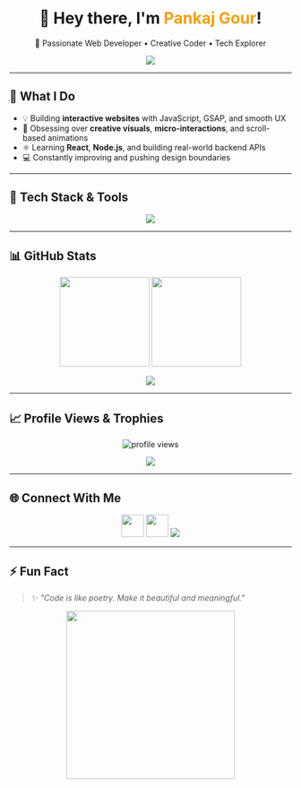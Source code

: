 <h1 align="center">👋 Hey there, I'm <span style="color:#f59e0b;">Pankaj Gour</span>!</h1>

<p align="center">
  🚀 Passionate Web Developer • Creative Coder • Tech Explorer  
</p>

<p align="center">
  <img src="https://readme-typing-svg.herokuapp.com?font=Space+Grotesk&color=00ffcc&size=24&center=true&vCenter=true&width=600&height=50&lines=Crafting+Web+Experiences;Creative+JavaScript+Animations;Lover+of+Clean+Code+and+Design!" />
</p>

---

## 🔭 What I Do

- 💡 Building **interactive websites** with JavaScript, GSAP, and smooth UX
- 🎨 Obsessing over **creative visuals**, **micro-interactions**, and scroll-based animations
- ⚛️ Learning **React**, **Node.js**, and building real-world backend APIs
- 💻 Constantly improving and pushing design boundaries  

---

## 🚀 Tech Stack & Tools

<p align="center">
  <img src="https://skillicons.dev/icons?i=html,css,js,react,nodejs,mongodb,express,git,github,vscode,figma,postman&perline=7" />
</p>

---

## 📊 GitHub Stats

<p align="center">
  <img src="https://github-readme-stats.vercel.app/api?username=pankajgour12&show_icons=true&theme=radical&count_private=true" height="160"/>
  <img src="https://github-readme-streak-stats.herokuapp.com/?user=pankajgour12&theme=radical" height="160"/>
</p>

<p align="center">
  <img src="https://github-readme-stats.vercel.app/api/top-langs/?username=pankajgour12&layout=compact&theme=radical&langs_count=8"/>
</p>

---

## 📈 Profile Views & Trophies

<p align="center">
  <img src="https://komarev.com/ghpvc/?username=pankajgour12&style=for-the-badge&color=ff69b4" alt="profile views"/>
</p>

<p align="center">
  <img src="https://github-profile-trophy.vercel.app/?username=pankajgour12&theme=radical&margin-w=15&no-bg=true" />
</p>

---

## 🌐 Connect With Me

<p align="center">
  <a href="https://linkedin.com/in/pankajlotus404"><img src="https://skillicons.dev/icons?i=linkedin" height="40"/></a>
  <a href="https://twitter.com/pnkjLotus_404"><img src="https://skillicons.dev/icons?i=twitter" height="40"/></a>
  <a href="mailto:pankajgour5000@gmail.com"><img src="https://img.shields.io/badge/email-d14836?style=for-the-badge&logo=gmail&logoColor=white"/></a>
</p>

---

## ⚡ Fun Fact

> ✨ *"Code is like poetry. Make it beautiful and meaningful."*

<p align="center">
  <img src="https://media.giphy.com/media/Y4z9olnoVl5QI/giphy.gif" width="300"/>
</p>
